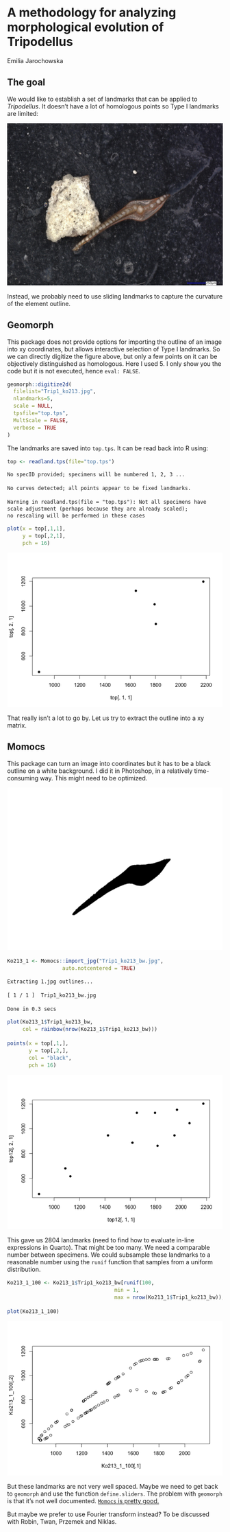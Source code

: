 # A methodology for analyzing morphological evolution of Tripodellus
Emilia Jarochowska

## The goal

We would like to establish a set of landmarks that can be applied to
*Tripodellus*. It doesn’t have a lot of homologous points so Type I
landmarks are limited:

<img src="Trip1_ko213.jpg" data-fig-alt="top view"
alt="Tripodellus from sample Ko213" />

Instead, we probably need to use sliding landmarks to capture the
curvature of the element outline.

## Geomorph

This package does not provide options for importing the outline of an
image into xy coordinates, but allows interactive selection of Type I
landmarks. So we can directly digitize the figure above, but only a few
points on it can be objectively distinguished as homologous. Here I used
5. I only show you the code but it is not executed, hence `eval: FALSE`.

``` r
geomorph::digitize2d(
  filelist="Trip1_ko213.jpg",
  nlandmarks=5,
  scale = NULL,
  tpsfile="top.tps",
  MultScale = FALSE,
  verbose = TRUE
)
```

The landmarks are saved into `top.tps`. It can be read back into R
using:

``` r
top <- readland.tps(file="top.tps")
```


    No specID provided; specimens will be numbered 1, 2, 3 ...

    No curves detected; all points appear to be fixed landmarks.

    Warning in readland.tps(file = "top.tps"): Not all specimens have scale adjustment (perhaps because they are already scaled); 
    no rescaling will be performed in these cases

``` r
plot(x = top[,1,1],
     y = top[,2,1], 
     pch = 16)
```

![](GM_files/figure-commonmark/5landmarks-1.png)

That really isn’t a lot to go by. Let us try to extract the outline into
a xy matrix.

## Momocs

This package can turn an image into coordinates but it has to be a black
outline on a white background. I did it in Photoshop, in a relatively
time-consuming way. This might need to be optimized.

![The same image but turned into black silhouette](Trip1_ko213_bw.jpg)

``` r
Ko213_1 <- Momocs::import_jpg("Trip1_ko213_bw.jpg",
                  auto.notcentered = TRUE)
```

    Extracting 1.jpg outlines...

    [ 1 / 1 ]  Trip1_ko213_bw.jpg

    Done in 0.3 secs

``` r
plot(Ko213_1$Trip1_ko213_bw,
     col = rainbow(nrow(Ko213_1$Trip1_ko213_bw)))

points(x = top[,1,],
       y = top[,2,],
       col = "black",
       pch = 16)
```

![](GM_files/figure-commonmark/unnamed-chunk-3-1.png)

This gave us 2804 landmarks (need to find how to evaluate in-line
expressions in Quarto). That might be too many. We need a comparable
number between specimens. We could subsample these landmarks to a
reasonable number using the `runif` function that samples from a uniform
distribution.

``` r
Ko213_1_100 <- Ko213_1$Trip1_ko213_bw[runif(100,
                                   min = 1,
                                   max = nrow(Ko213_1$Trip1_ko213_bw)),]

plot(Ko213_1_100)
```

![](GM_files/figure-commonmark/unnamed-chunk-4-1.png)

But these landmarks are not very well spaced. Maybe we need to get back
to `geomorph` and use the function `define.sliders`. The problem with
`geomorph` is that it’s not well documented. [`Momocs` is pretty
good.](https://momx.github.io/Momocs/articles/Momocs_intro.html)

But maybe we prefer to use Fourier transform instead? To be discussed
with Robin, Twan, Przemek and Niklas.
